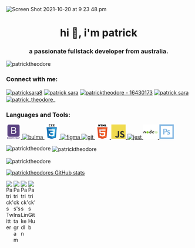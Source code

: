 <img width="1433" alt="Screen Shot 2021-10-20 at 9 23 48 pm" src="https://user-images.githubusercontent.com/81402349/138101860-e2e2432d-f6a1-4e5e-81c3-3aaf7a2b418e.png">

<h1 align="center">hi 👋, i'm patrick</h1>
<h3 align="center">a passionate fullstack developer from australia.</h3>

<p align="left"> <img src="https://komarev.com/ghpvc/?username=patricktheodore&label=Profile%20views&color=0e75b6&style=flat" alt="patricktheodore" /> </p>

<h3 align="left">Connect with me:</h3>
<p align="left">
<a href="https://twitter.com/patricksara8" target="blank"><img align="center" src="https://raw.githubusercontent.com/rahuldkjain/github-profile-readme-generator/master/src/images/icons/Social/twitter.svg" alt="patricksara8" height="30" width="40" /></a>
<a href="https://linkedin.com/in/patrick sara" target="blank"><img align="center" src="https://raw.githubusercontent.com/rahuldkjain/github-profile-readme-generator/master/src/images/icons/Social/linked-in-alt.svg" alt="patrick sara" height="30" width="40" /></a>
<a href="https://stackoverflow.com/users/patricktheodore - 16430173" target="blank"><img align="center" src="https://raw.githubusercontent.com/rahuldkjain/github-profile-readme-generator/master/src/images/icons/Social/stack-overflow.svg" alt="patricktheodore - 16430173" height="30" width="40" /></a>
<a href="https://fb.com/patrick sara" target="blank"><img align="center" src="https://raw.githubusercontent.com/rahuldkjain/github-profile-readme-generator/master/src/images/icons/Social/facebook.svg" alt="patrick sara" height="30" width="40" /></a>
<a href="https://instagram.com/patrick_theodore_" target="blank"><img align="center" src="https://raw.githubusercontent.com/rahuldkjain/github-profile-readme-generator/master/src/images/icons/Social/instagram.svg" alt="patrick_theodore_" height="30" width="40" /></a>
</p>

<h3 align="left">Languages and Tools:</h3>
<p align="left"> <a href="https://getbootstrap.com" target="_blank"> <img src="https://raw.githubusercontent.com/devicons/devicon/master/icons/bootstrap/bootstrap-plain-wordmark.svg" alt="bootstrap" width="40" height="40"/> </a> <a href="https://bulma.io/" target="_blank"> <img src="https://raw.githubusercontent.com/gilbarbara/logos/804dc257b59e144eaca5bc6ffd16949752c6f789/logos/bulma.svg" alt="bulma" width="40" height="40"/> </a> <a href="https://www.w3schools.com/css/" target="_blank"> <img src="https://raw.githubusercontent.com/devicons/devicon/master/icons/css3/css3-original-wordmark.svg" alt="css3" width="40" height="40"/> </a> <a href="https://www.figma.com/" target="_blank"> <img src="https://www.vectorlogo.zone/logos/figma/figma-icon.svg" alt="figma" width="40" height="40"/> </a> <a href="https://git-scm.com/" target="_blank"> <img src="https://www.vectorlogo.zone/logos/git-scm/git-scm-icon.svg" alt="git" width="40" height="40"/> </a> <a href="https://www.w3.org/html/" target="_blank"> <img src="https://raw.githubusercontent.com/devicons/devicon/master/icons/html5/html5-original-wordmark.svg" alt="html5" width="40" height="40"/> </a> <a href="https://developer.mozilla.org/en-US/docs/Web/JavaScript" target="_blank"> <img src="https://raw.githubusercontent.com/devicons/devicon/master/icons/javascript/javascript-original.svg" alt="javascript" width="40" height="40"/> </a> <a href="https://jestjs.io" target="_blank"> <img src="https://www.vectorlogo.zone/logos/jestjsio/jestjsio-icon.svg" alt="jest" width="40" height="40"/> </a> <a href="https://nodejs.org" target="_blank"> <img src="https://raw.githubusercontent.com/devicons/devicon/master/icons/nodejs/nodejs-original-wordmark.svg" alt="nodejs" width="40" height="40"/> </a> <a href="https://www.photoshop.com/en" target="_blank"> <img src="https://raw.githubusercontent.com/devicons/devicon/master/icons/photoshop/photoshop-line.svg" alt="photoshop" width="40" height="40"/> </a> </p>

<p><img align="left" src="https://github-readme-stats.vercel.app/api/top-langs?username=patricktheodore&show_icons=true&locale=en&layout=compact" alt="patricktheodore" /></p>

<p>&nbsp;<img align="center" src="https://github-readme-stats.vercel.app/api?username=patricktheodore&show_icons=true&locale=en" alt="patricktheodore" /></p>

<p><img align="center" src="https://github-readme-streak-stats.herokuapp.com/?user=patricktheodore&" alt="patricktheodore" /></p>

[![patricktheodores GitHub stats](https://github-readme-stats.vercel.app/api?username=patricktheodore&theme=dark&show_icons=true)](https://github.com/patricktheodore/github-readme-stats)

<a href="https://twitter.com/PatrickSara7">
  <img align="left" alt="Patrick's Twitter" width="20px" src="https://cdn.jsdelivr.net/npm/simple-icons@v3/icons/twitter.svg" />
</a>
<a href="https://www.instagram.com/patrick_theodore_/">
  <img align="left" alt="Patricks's Instagram" width="20px" src="https://cdn.jsdelivr.net/npm/simple-icons@v3/icons/instagram.svg" />
</a>
<a href="https://www.linkedin.com/in/patrick-sara-8186a3170/">
  <img align="left" alt="Patrick's LinkedIn" width="20px" src="https://cdn.jsdelivr.net/npm/simple-icons@v3/icons/linkedin.svg" />
</a> 
<a href="https://https://github.com/patricktheodore">
  <img align="left" alt="Patrick's GitHub" width="20px" src="https://cdn.jsdelivr.net/npm/simple-icons@v3/icons/github.svg" />
</a>
